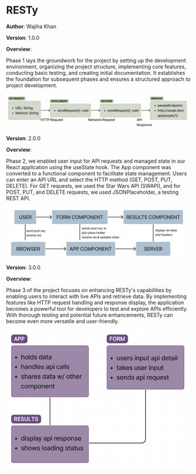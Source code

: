 # RESTy

**Author**: Wajiha Khan

**Version**: 1.0.0

**Overview**:

Phase 1 lays the groundwork for the project by setting up the development environment, organizing the project structure, implementing core features, conducting basic testing, and creating initial documentation. It establishes the foundation for subsequent phases and ensures a structured approach to project development.

<img src="./assets/day-1.png" alt="UML Day 1" style="width:500px;"/>

**Version**: 2.0.0

**Overview**:

Phase 2, we enabled user input for API requests and managed state in our React application using the useState hook. The App component was converted to a functional component to facilitate state management. Users can enter an API URL and select the HTTP method (GET, POST, PUT, DELETE). For GET requests, we used the Star Wars API (SWAPI), and for POST, PUT, and DELETE requests, we used JSONPlaceholder, a testing REST API.

<img src="./assets/uml-day2.png" alt="UML Day 2" style="width:500px;"/>

**Version**: 3.0.0

**Overview**:

Phase 3 of the project focuses on enhancing RESTy's capabilities by enabling users to interact with live APIs and retrieve data. By implementing features like HTTP request handling and response display, the application becomes a powerful tool for developers to test and explore APIs efficiently. With thorough testing and potential future enhancements, RESTy can become even more versatile and user-friendly.

<img src="./assets/day-3.png" alt="UML Day 2" style="width:500px;"/>